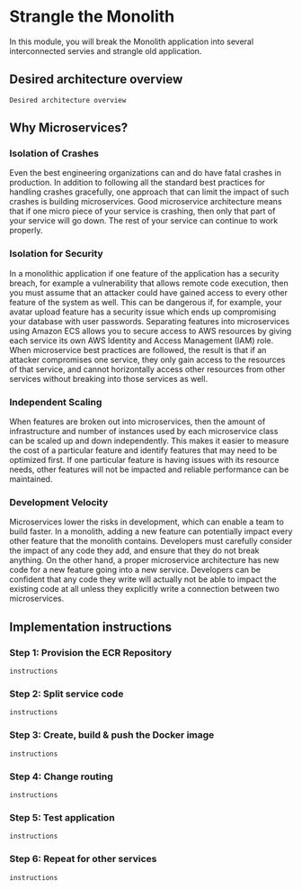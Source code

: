 # Strangle the Monolith

In this module, you will break the Monolith application into several
interconnected servies and strangle old application.

## Desired architecture overview

<!-- TODO: Add architecture overvierw -->

```
Desired architecture overview
```

## Why Microservices?

<!-- TODO: Rewrite this section -->

### Isolation of Crashes

Even the best engineering organizations can and do have fatal crashes in
production. In addition to following all the standard best practices for
handling crashes gracefully, one approach that can limit the impact of such
crashes is building microservices. Good microservice architecture means that
if one micro piece of your service is crashing, then only that part of your
service will go down. The rest of your service can continue to work properly.

### Isolation for Security

In a monolithic application if one feature of the application has a security
breach, for example a vulnerability that allows remote code execution, then you
must assume that an attacker could have gained access to every other feature of
the system as well. This can be dangerous if, for example, your avatar upload
feature has a security issue which ends up compromising your database with user
passwords. Separating features into microservices using Amazon ECS allows you to
secure access to AWS resources by giving each service its own AWS Identity and
Access Management (IAM) role. When microservice best practices are followed, the
result is that if an attacker compromises one service, they only gain access to
the resources of that service, and cannot horizontally access other resources
from other services without breaking into those services as well.

### Independent Scaling

When features are broken out into microservices, then the amount of
infrastructure and number of instances used by each microservice class can be
scaled up and down independently. This makes it easier to measure the cost of a
particular feature and identify features that may need to be optimized first. If
one particular feature is having issues with its resource needs, other features
will not be impacted and reliable performance can be maintained.

### Development Velocity

Microservices lower the risks in development, which can enable a team to build
faster. In a monolith, adding a new feature can potentially impact every other
feature that the monolith contains. Developers must carefully consider the
impact of any code they add, and ensure that they do not break anything. On the
other hand, a proper microservice architecture has new code for a new feature
going into a new service. Developers can be confident that any code they write
will actually not be able to impact the existing code at all unless they
explicitly write a connection between two microservices.

## Implementation instructions

<!-- TODO: fill in the steps -->

### Step 1: Provision the ECR Repository

```
instructions
```

### Step 2: Split service code

```
instructions
```

### Step 3: Create, build & push the Docker image

```
instructions
```

### Step 4: Change routing

```
instructions
```

### Step 5: Test application

```
instructions
```

### Step 6: Repeat for other services

```
instructions
```
